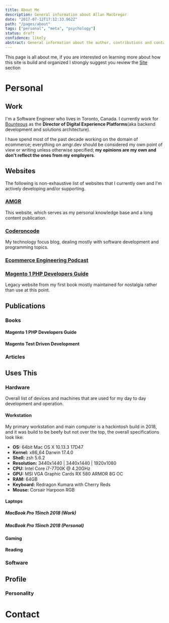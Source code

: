 ```yaml
---
title: About Me
description: General information about Allan MacGregor
date: "2017-07-12T17:12:33.962Z"
path: "/pages/about"
tags: ["personal", "meta", "psychology"]
status: draft
confidence: likely
abstract: General information about the author, contributions and contact information.
---
```

This page is all about me, if you are interested on learning more about how this site is build and organized I strongly suggest you review the [Site](/pages/site) section 

# Personal

## Work

I'm a Software Engineer who lives in Toronto, Canada. I currently work for [Bounteous](https://bounteous.com) as the **Director of Digital Experience Platforms**(aka backend development and solutions architecture).

I have spend most of the past decade working on the domain of ecommerce; everything on amgr.dev should be considered my own point of view or writing unless otherwise specified; **my opinions are my own and don't reflect the ones from my employers**. 

## Websites

The following is non-exhaustive list of websites that I currently own and I'm actively developing and/or supporting.

### [AMGR](https://amgr.dev)
This website, which serves as my personal knowledge base and a long content publication. 

### [Coderoncode](https://coderoncode.com)
My technology focus blog, dealing mostly with software development and programming topics.

### [Ecommerce Engineering Podcast](https://ecomeng.dev)

### [Magento 1 PHP Developers Guide](http://magedevguide.com)
Legacy website from my first book mostly maintained for nostalgia rather than use at this point.

## Publications

### Books

#### Magento 1 PHP Developers Guide

#### Magento Test Driven Development

### Articles

## Uses This

### Hardware

Overall list of devices and machines that are used for my day to day development and operation.

#### Workstation
My primary workstation and main computer is a hackintosh build in 2018, and it was build to be beefy but not over the top, the overall specifications look like:

- **OS:** 64bit Mac OS X 10.13.3 17D47
- **Kernel:** x86_64 Darwin 17.4.0
- **Shell:** zsh 5.6.2
- **Resolution:** 3440x1440 | 3440x1440 | 1920x1080
- **CPU:** Intel Core i7-7700K @ 4.20GHz
- **GPU:** MSI VGA Graphic Cards RX 580 ARMOR 8G OC
- **RAM:** 64GB
- **Keyboard:** Redragon Kumara with Cherry Reds
- **Mouse:** Corsair Harpoon RGB

#### Laptops

##### MacBook Pro 15inch 2018 (Work)
##### MacBook Pro 15inch 2018 (Personal)

#### Gaming

#### Reading

### Software

## Profile

### Personality

# Contact